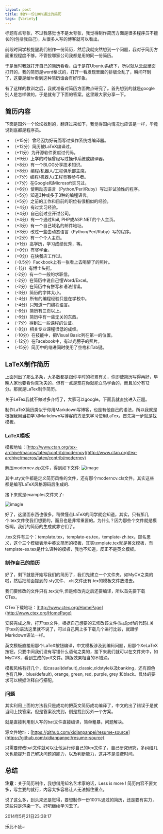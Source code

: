 ```yaml
---
layout: post
title: 制作一份100%通过的简历
tags: [Variety]
---
```

 
标题有点夸张，不过我感觉也不是太夸张，我觉得制作简历方面是很多程序员不擅长的(包括我自己)，从很多人写的博客就可以看出。

前段时间学校提醒我们制作一份简历，然后我就突然想到一个问题，我对于简历方面重视程度不够，不管投哪家公司我都是用的同一份简历。

于是当时我就打开自己的简历看看，由于是在Ubuntu系统下，所以就从云盘里面打开的，我的简历是word格式的，打开一看发现里面的排版全乱了，瞬间吓到了，这要是给hr看到这种简历谁会有好印象。

有了这样的教训之后，我就准备对简历方面做点研究了。首先想到的就是google别人是怎样做的，于是就有了下面的答案。这里跟大家分享一下。
## 简历内容
下面是国外一个论坛找到的，翻译过来如下，我觉得国内情况也应该是一样，毕竟说到底都是程序员。

- （+15分）曾经因为好玩而写过操作系统或编译器。
- （+12分）简历被LaTeX编译过。
- （+11分）为开源软件贡献过代码。
- （+9分）上学的时候曾经写过操作系统或编译器。
- （+8分）有一个BLOG分享技术知识。
- （+8分）编程/机器人/工程俱乐部主席。
- （+7分）编程/机器人/工程竞赛参与者。
- （+7分）在Google和Microsoft实习过。
- （+6分）使用动态语言（Python/Perl/Ruby）写过非试验性的程序。
- （+5分）知道3种或多于3种的编程语言。
- （+5分）之前的工作和目前的职位有很相似的经验。
- （+4分）有过实习经验。
- （+4分）自己创过业开过公司。
- （+4分）有一个通过Rail, PHP或ASP.NET的个人主页。
- （+3分）有一个自己域名的邮件地址。
- （+3分）改过一些由动态语言（Python/Perl/Ruby）写的程序。
- （+2分）有一个个人主页。
- （+1分）高学历，学习成绩优秀，等。
- （+0分）有奖学金。
- （+0分）在快餐店工作过。
- （-0.5分）Fackbook上有一张看上去喝醉了的照片。
- （-1分）有博士头衔。
- （-2分）有一个一般的求职信。
- （-2分）在简历中说自己懂Word/Excel。
- （-2分）在简历中有拼写和语法错误。
- （-3分）简历的字体太小。
- （-4分）所有的编程经验只是在学校中。
- （-4分）只知道一门编程语言。
- （-6分）简历有三页以上。
- （-6分）简历中有一些无关的东西。
- （-7分）得到过一些课程的认证。
- （-8分）相关专业课程很低的成绩。
- （-10分）在技能中，把Visual Basic列在第一的位置。
- （-12分）在Facebook中，有过光膀子的照片。
- （-15分）简历中的缩进同时使用了空格和Tab键。

## LaTeX制作简历
上面列出了那么多条，大多数都是跟你平时的积累有关，你即使简历写得再好，早晚人家也要看你真功夫的。但有一点是现在你就能立马学会的，而且加分有12分。那就是LaTex制作简历。

关于LeTex我就不做过多介绍了，大家可以google。下面我就直接进入正题。

制作LaTeX简历类似于你用Markdown写博客，也是有他自己的语法，所以我就是根据我用当初学习Markdown写博客的方法来学习使用LaTex。首先第一步就是找模板。
### LaTeX模板
模板地址：[http://www.ctan.org/tex-archive/macros/latex/contrib/moderncv](http://www.ctan.org/tex-archive/macros/latex/contrib/moderncv)

解压moderncv.zip文件，得到如下文件:
![image](http://leihuang-net.qiniudn.com/moderncv.PNG)

其中.sty文件都是定义简历风格的文件，还有那个moderncv.cls文件。其实这些都是编写LaTeX风格源码后生成的.

接下来就是examples文件夹了:

![imagle](http://leihuang-net.qiniudn.com/moderncvexamples.PNG)

好了，这里面东西也很多，稍微懂点LaTeX的同学就会知道，其实，只有那几个.tex文件使我们想要的，而且也是非常重要的。为什么？因为那些个文件就是模板啊。我们的简历的生成就靠它们了。

.tex文件有三个：template.tex，template-es.tex，template-zh.tex，顾名思义，这个三个模板表示中英文简历的模板，其实template.tex就是英文模板，而template-es.tex是什么语种的模板，我也不知道，反正不是英文模板。

### 制作自己的简历
好了，剩下就是开始写我们的简历了，我们先建立一个文件夹，如MyCV之类的啦，然后把前面提到的.sty文件、.cls文件还有.tex的模板文件放进去。

我们要修改的文件只有.tex文件,但是修改完之后还要编译，所以首先要下载CTex。

CTex下载地址：[http://www.ctex.org/HomePage](http://www.ctex.org/HomePage)

安装完成之后，打开tex文件，根据自己想要的去修改该文件(生成pdf的代码).关于tex的语法这里就不说了，可以自己网上多下载几个进行比较，就跟学Markdown语法一样。

英文模板直接用那个LaTeX按钮编译，中文模板涉及到编码问题，用那个XeLaTeX按钮。只要中间我们没有写错什么语句之类的，接下来我们就可以在文件夹中，如MyCVS，看到生成的pdf文件。排版效果相当的不错滴。

模板风格有好几个，如casual(default),classic,oldstyle以及banking，还有颜色也有几种，blue(default), orange, green, red, purple, grey 和black。具体的要求可以根据注释自行搭配。

### 问题
其实利用上面的方法我只是成功的把英文简历成功编译了，中文的出了错误于是就当网上找答案，但是答案没找到，倒是找到另外一个方案。

就是直接利用别人写的bat文件直接编译，简单粗暴，问题解决。

源文件地址：[https://github.com/xidianpanpei/resume-source](https://github.com/xidianpanpei/resume-source)

只需要修改bat文件就可以让他运行你自己的tex文件了，自己研究研究，多纠结几次也能提升自己解决问题的能力，以及判断能力，这并不是浪费时间。


## 总结
**注意**：关于简历制作，我想借用知名艺术家的话，Less is more ! 简历内容不要太多，写主要的就行，内容太多容易让人无法抓住重点。

说了这么多，到头来还是觉得，要想制作一份100%通过的简历，还是要有实力，这些只是渲染一下。好吧继续学习去了。

2014年5月21日23:38:17

乐此不疲~   
